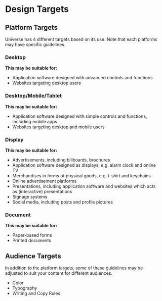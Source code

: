 # Design Targets

## Platform Targets

Universe has 4 different targets based on its use. Note that each platforms may have specific guidelines.

### Desktop

**This may be suitable for:**

+ Application software designed with advanced controls and functions
+ Websites targeting desktop users

### Desktop/Mobile/Tablet

**This may be suitable for:**

+ Application software designed with simple controls and functions, including mobile apps
+ Websites targeting desktop and mobile users

### Display

**This may be suitable for:**

+ Advertisements, including billboards, brochures
+ Application software designed as displays, e.g. alarm clock and online TV
+ Merchandises in forms of physical goods,  e.g. t-shirt and keychains
+ Online advertisement platforms
+ Presentations, including application software and websites which acts as (interactive) presentations
+ Signage systems
+ Social media, including posts and profile pictures

### Document

**This may be suitable for:**

+ Paper-based forms
+ Printed documents

## Audience Targets

In addition to the platform targets, some of these guidelines may be adjusted to suit your content for different audiences.

+ Color
+ Typography
+ Writing and Copy Rules
